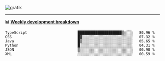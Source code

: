 ![grafik](https://user-images.githubusercontent.com/56089155/187718223-45863e96-4c28-4d4c-b3ca-02bf88aeae4c.png)

<hr />

**📊 [Weekly development breakdown](https://wakatime.com/@Ari24)**

<!--START_SECTION:waka-->

```text
TypeScript                       ████████████████████▒░░░░   80.96 %
CSS                              █▓░░░░░░░░░░░░░░░░░░░░░░░   07.32 %
Java                             █▒░░░░░░░░░░░░░░░░░░░░░░░   05.65 %
Python                           █░░░░░░░░░░░░░░░░░░░░░░░░   04.31 %
JSON                             ▒░░░░░░░░░░░░░░░░░░░░░░░░   00.90 %
XML                              ░░░░░░░░░░░░░░░░░░░░░░░░░   00.59 %
```

<!--END_SECTION:waka-->
